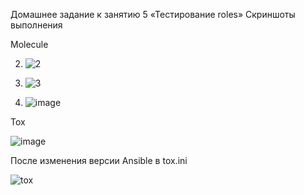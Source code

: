 Домашнее задание к занятию 5 «Тестирование roles»
Скриншоты выполнения

Molecule

2. ![2](https://github.com/user-attachments/assets/197fbc4f-72b0-4a4d-afd7-6d769281033a)

3. ![3](https://github.com/user-attachments/assets/51e3c75b-a7a0-4b4a-a964-ca0829f2a424)

4. ![image](https://github.com/user-attachments/assets/61c8cad9-d9d6-4a07-b0e8-aea40ceb4298)
 
Tox

![image](https://github.com/user-attachments/assets/366fc8ea-2bf8-4637-a336-78a16ee11b49)

После изменения версии Ansible в tox.ini

![tox](https://github.com/user-attachments/assets/5285ee2f-b97a-45ce-8b80-ffdf0a2d03e5)


